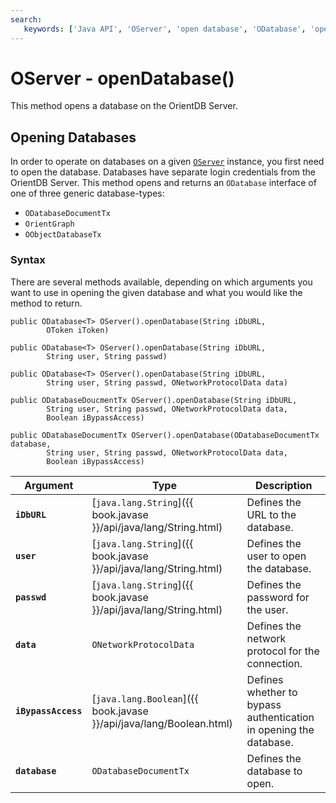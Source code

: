 ```yaml
---
search:
   keywords: ['Java API', 'OServer', 'open database', 'ODatabase', 'openDatabase']
---
```


# OServer - openDatabase()

This method opens a database on the OrientDB Server.

## Opening Databases

In order to operate on databases on a given [`OServer`](Java-Ref-OServer.md) instance, you first need to open the database.  Databases have separate login credentials from the OrientDB Server.  This method opens and returns an `ODatabase` interface of one of three generic database-types:

- `ODatabaseDocumentTx`
- `OrientGraph`
- `OObjectDatabaseTx`

### Syntax

There are several methods available, depending on which arguments you want to use in opening the given database and what you would like the method to return.

```
public ODatabase<T> OServer().openDatabase(String iDbURL,
		OToken iToken)

public ODatabase<T> OServer().openDatabase(String iDbURL,
		String user, String passwd)

public ODatabase<T> OServer().openDatabase(String iDbURL,
		String user, String passwd, ONetworkProtocolData data)

public ODatabaseDoucmentTx OServer().openDatabase(String iDbURL,
		String user, String passwd, ONetworkProtocolData data,
		Boolean iBypassAccess)

public ODatabaseDocumentTx OServer().openDatabase(ODatabaseDocumentTx database,
		String user, String passwd, ONetworkProtocolData data,
		Boolean iBypassAccess)
```

| Argument | Type | Description |
|---|---|---|
| **`iDbURL`** | [`java.lang.String`]({{ book.javase }}/api/java/lang/String.html) | Defines the URL to the database. |
| **`user`** | [`java.lang.String`]({{ book.javase }}/api/java/lang/String.html) | Defines the user to open the database. |
| **`passwd`** | [`java.lang.String`]({{ book.javase }}/api/java/lang/String.html) | Defines the password for the user. |
| **`data`** | `ONetworkProtocolData` | Defines the network protocol for the connection. |
| **`iBypassAccess`** | [`java.lang.Boolean`]({{ book.javase }}/api/java/lang/Boolean.html) | Defines whether to bypass authentication in opening the database. |
| **`database`** | `ODatabaseDocumentTx` | Defines the database to open. |
